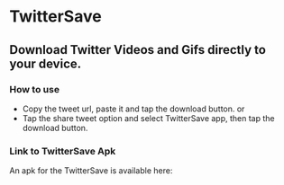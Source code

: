 # TwitterSave

## Download Twitter Videos and Gifs directly to your device. 

### How to use
- Copy the tweet url, paste it and tap the download button.
or
- Tap the share tweet option and select TwitterSave app, then tap the download button.

### Link to TwitterSave Apk
An apk for the TwitterSave is available here: 

